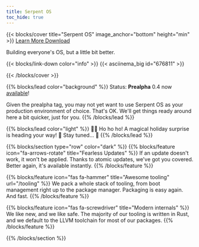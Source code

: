```yaml
---
title: Serpent OS
toc_hide: true
---
```


{{< blocks/cover title="Serpent OS" image_anchor="bottom" height="min" >}}
<a class="btn btn-lg btn-primary me-3 mb-4" href="/about">
  Learn More <i class="fas fa-arrow-alt-circle-right ms-2"></i>
</a>
<a class="btn btn-lg btn-secondary me-3 mb-4" href="/download">
  Download <i class="fas fa-download ms-2 "></i>
</a>
<p class="lead mt-5">Building everyone's OS, but a little bit better.</p>
{{< blocks/link-down color="info" >}}
{{< asciinema_big id="676811" >}}

{{< /blocks/cover >}}

{{% blocks/lead color="background" %}}
Status: **Prealpha** 0.4 now [available](/blog/2024/08/01/serpent-os-prealpha0-released/)!

Given the prealpha tag, you may not yet want to use Serpent OS as your production environment of choice. That's OK. We'll get things ready around here a bit quicker, just for you.
{{% /blocks/lead %}}

{{% blocks/lead color="light" %}}
🎄✨ Ho ho ho! A magical holiday surprise is heading your way! 🎁 Stay tuned... 🌟
{{% /blocks/lead %}}

{{% blocks/section type="row" color="dark" %}}
{{% blocks/feature icon="fa-arrows-rotate" title="Fearless Updates"  %}}
If an update doesn't work, it won't be applied. Thanks to atomic updates, we've got you covered. Better again, it's available instantly.
{{% /blocks/feature %}}


{{% blocks/feature icon="fas fa-hammer" title="Awesome tooling" url="/tooling" %}}
We pack a whole stack of tooling, from boot management right up to the package manager. Packaging is easy again. And fast.
{{% /blocks/feature %}}


{{% blocks/feature icon="fas fa-screwdriver" title="Modern internals" %}}
We like new, and we like safe. The majority of our tooling is written in Rust, and we default to the LLVM toolchain for most of our packages.
{{% /blocks/feature %}}

{{% /blocks/section %}}
